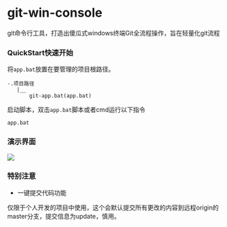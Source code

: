 # git-win-console

git命令行工具，打造出傻瓜式windows终端Git全流程操作，旨在轻量化git流程

### QuickStart快速开始

将`app.bat`放置在要管理的项目根路径。

```
-.项目路径
   |__
       git-app.bat(app.bat)
```



启动脚本，双击`app.bat`脚本或者cmd运行以下指令

```shell
app.bat
```

### 演示界面

![](https://github.com/yaunsine/git-win-console/blob/master/imgs/interface-main3.png?raw=true)

### 特别注意

- 一键提交代码功能

仅限于个人开发的项目中使用，这个会默认提交所有更改的内容到远程origin的master分支，提交信息为update，慎用。

